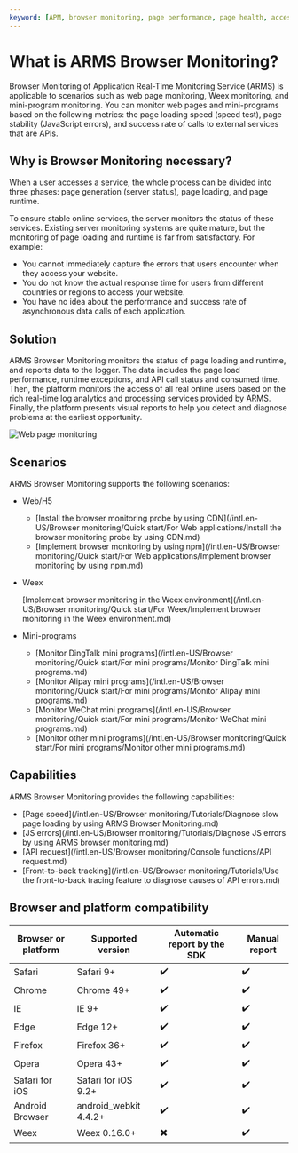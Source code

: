 ```yaml
---
keyword: [APM, browser monitoring, page performance, page health, access speed, api monitoring]
---
```


# What is ARMS Browser Monitoring?

Browser Monitoring of Application Real-Time Monitoring Service \(ARMS\) is applicable to scenarios such as web page monitoring, Weex monitoring, and mini-program monitoring. You can monitor web pages and mini-programs based on the following metrics: the page loading speed \(speed test\), page stability \(JavaScript errors\), and success rate of calls to external services that are APIs.

## Why is Browser Monitoring necessary?

When a user accesses a service, the whole process can be divided into three phases: page generation \(server status\), page loading, and page runtime.

To ensure stable online services, the server monitors the status of these services. Existing server monitoring systems are quite mature, but the monitoring of page loading and runtime is far from satisfactory. For example:

-   You cannot immediately capture the errors that users encounter when they access your website.
-   You do not know the actual response time for users from different countries or regions to access your website.
-   You have no idea about the performance and success rate of asynchronous data calls of each application.

## Solution

ARMS Browser Monitoring monitors the status of page loading and runtime, and reports data to the logger. The data includes the page load performance, runtime exceptions, and API call status and consumed time. Then, the platform monitors the access of all real online users based on the rich real-time log analytics and processing services provided by ARMS. Finally, the platform presents visual reports to help you detect and diagnose problems at the earliest opportunity.

![Web page monitoring](https://static-aliyun-doc.oss-accelerate.aliyuncs.com/assets/img/en-US/6968342161/p75797.png)

## Scenarios

ARMS Browser Monitoring supports the following scenarios:

-   Web/H5
    -   [Install the browser monitoring probe by using CDN](/intl.en-US/Browser monitoring/Quick start/For Web applications/Install the browser monitoring probe by using CDN.md)
    -   [Implement browser monitoring by using npm](/intl.en-US/Browser monitoring/Quick start/For Web applications/Implement browser monitoring by using npm.md)
-   Weex

    [Implement browser monitoring in the Weex environment](/intl.en-US/Browser monitoring/Quick start/For Weex/Implement browser monitoring in the Weex environment.md)

-   Mini-programs
    -   [Monitor DingTalk mini programs](/intl.en-US/Browser monitoring/Quick start/For mini programs/Monitor DingTalk mini programs.md)
    -   [Monitor Alipay mini programs](/intl.en-US/Browser monitoring/Quick start/For mini programs/Monitor Alipay mini programs.md)
    -   [Monitor WeChat mini programs](/intl.en-US/Browser monitoring/Quick start/For mini programs/Monitor WeChat mini programs.md)
    -   [Monitor other mini programs](/intl.en-US/Browser monitoring/Quick start/For mini programs/Monitor other mini programs.md)

## Capabilities

ARMS Browser Monitoring provides the following capabilities:

-   [Page speed](/intl.en-US/Browser monitoring/Tutorials/Diagnose slow page loading by using ARMS Browser Monitoring.md)
-   [JS errors](/intl.en-US/Browser monitoring/Tutorials/Diagnose JS errors by using ARMS browser monitoring.md)
-   [API request](/intl.en-US/Browser monitoring/Console functions/API request.md)
-   [Front-to-back tracking](/intl.en-US/Browser monitoring/Tutorials/Use the front-to-back tracing feature to diagnose causes of API errors.md)

## Browser and platform compatibility

|Browser or platform|Supported version|Automatic report by the SDK|Manual report|
|-------------------|-----------------|---------------------------|-------------|
|Safari|Safari 9+|✔️|✔️|
|Chrome|Chrome 49+|✔️|✔️|
|IE|IE 9+|✔️|✔️|
|Edge|Edge 12+|✔️|✔️|
|Firefox|Firefox 36+|✔️|✔️|
|Opera|Opera 43+|✔️|✔️|
|Safari for iOS|Safari for iOS 9.2+|✔️|✔️|
|Android Browser|android\_webkit 4.4.2+|✔️|✔️|
|Weex|Weex 0.16.0+|✖️|✔️|

